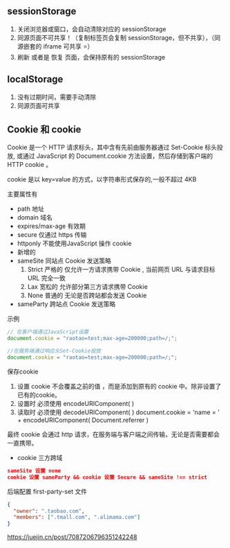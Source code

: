 ## sessionStorage

1. 关闭浏览器或窗口，会自动清除对应的 sessionStorage
2. 同源页面不可共享！（复制标签页会复制 sessionStorage，但不共享），（同源嵌套的 iframe 可共享 ⭐）
3. 刷新 或者是 恢复 页面，会保持原有的 sessionStorage

## localStorage

1. 没有过期时间，需要手动清除
2. 同源页面可共享

## Cookie 和 cookie

Cookie 是一个 HTTP 请求标头，其中含有先前由服务器通过 Set-Cookie 标头投放,
或通过 JavaScript 的 Document.cookie 方法设置，然后存储到客户端的 HTTP cookie 。

cookie 是以 key=value 的方式，以字符串形式保存的,一般不超过 4KB

主要属性有

- path            地址
- domain          域名
- expires/max-age 有效期
- secure          仅通过 https 传输
- httponly        不能使用JavaScript 操作 cookie
- 新增的
- sameSite        同站点 Cookie 发送策略
  1. Strict 严格的 仅允许一方请求携带 Cookie , 当前网页 URL 与请求目标 URL 完全一致
  2. Lax    宽松的 允许部分第三方请求携带 Cookie
  3. None   普通的 无论是否跨站都会发送 Cookie
- sameParty       跨站点 Cookie 发送策略

示例

```js
// 在客户端通过JavaScript设置
document.cookie = "raotao=test;max-age=200000;path=/;";
```

```js
//在服务端通过响应头Set-Cookie投放
document.cookie = "raotao=test;max-age=200000;path=/;";
```

保存cookie
1. 设置 cookie 不会覆盖之前的值 ，而是添加到原有的 cookie 中。除非设置了已有的cookie。
2. 设置时 必须使用 encodeURIComponent( )
3. 读取时 必须使用 decodeURIComponent( )
document.cookie = 'name = ' + encodeURIComponent( Document.referrer )


最终 cookie 会通过 http 请求，在服务端与客户端之间传输，无论是否需要都会一直携带。

- cookie 三方跨域

```json
sameSite 设置 none
cookie 设置 sameParty && cookie 设置 Secure && sameSite !== strict
```

后端配置 first-party-set 文件
```json
{
  "owner": ".taobao.com",
  "members": [".tmall.com", ".alimama.com"]
}

```

https://juejin.cn/post/7087206796351242248